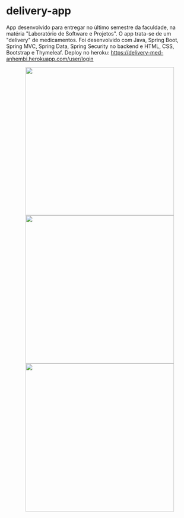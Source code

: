 # delivery-app
App desenvolvido para entregar no último semestre da faculdade, na matéria "Laboratório de Software e Projetos". O app trata-se de um "delivery" de medicamentos. Foi desenvolvido com Java, Spring Boot, Spring MVC, Spring Data, Spring Security no backend e HTML, CSS, Bootstrap e Thymeleaf. Deploy no heroku: https://delivery-med-anhembi.herokuapp.com/user/login

<div align="center">
    <img length="800" width="400" src="https://user-images.githubusercontent.com/88911545/175469587-08f2ccdd-ed19-4d63-be67-0934e34ae5f7.png"/>
    <img length="800" width="400" src="https://user-images.githubusercontent.com/88911545/175469590-b319276b-ca8d-481e-bbd8-ca5bebb777d0.png"/>
    <img length="800" width="400" src="https://user-images.githubusercontent.com/88911545/175469145-db7ac717-2db5-40b9-9985-22393505e824.png"/>
</div> 
